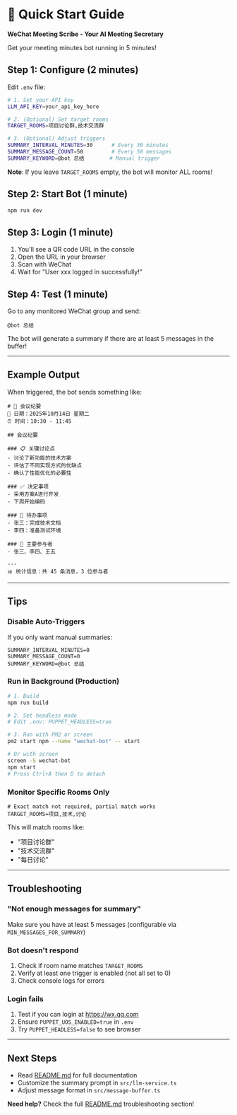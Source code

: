# 🚀 Quick Start Guide

**WeChat Meeting Scribe - Your AI Meeting Secretary**

Get your meeting minutes bot running in 5 minutes!

## Step 1: Configure (2 minutes)

Edit `.env` file:

```bash
# 1. Set your API key
LLM_API_KEY=your_api_key_here

# 2. (Optional) Set target rooms
TARGET_ROOMS=项目讨论群,技术交流群

# 3. (Optional) Adjust triggers
SUMMARY_INTERVAL_MINUTES=30      # Every 30 minutes
SUMMARY_MESSAGE_COUNT=50         # Every 50 messages
SUMMARY_KEYWORD=@bot 总结        # Manual trigger
```

**Note**: If you leave `TARGET_ROOMS` empty, the bot will monitor ALL rooms!

## Step 2: Start Bot (1 minute)

```bash
npm run dev
```

## Step 3: Login (1 minute)

1. You'll see a QR code URL in the console
2. Open the URL in your browser
3. Scan with WeChat
4. Wait for "User xxx logged in successfully!"

## Step 4: Test (1 minute)

Go to any monitored WeChat group and send:

```
@bot 总结
```

The bot will generate a summary if there are at least 5 messages in the buffer!

---

## Example Output

When triggered, the bot sends something like:

```
# 🤖 会议纪要
📅 日期：2025年10月14日 星期二
⏰ 时间：10:30 - 11:45

## 会议纪要

### 📋 关键讨论点
- 讨论了新功能的技术方案
- 评估了不同实现方式的优缺点
- 确认了性能优化的必要性

### ✅ 决定事项
- 采用方案A进行开发
- 下周开始编码

### 📌 待办事项
- 张三：完成技术文档
- 李四：准备测试环境

### 👥 主要参与者
- 张三、李四、王五

---
📊 统计信息：共 45 条消息，3 位参与者
```

---

## Tips

### Disable Auto-Triggers

If you only want manual summaries:

```env
SUMMARY_INTERVAL_MINUTES=0
SUMMARY_MESSAGE_COUNT=0
SUMMARY_KEYWORD=@bot 总结
```

### Run in Background (Production)

```bash
# 1. Build
npm run build

# 2. Set headless mode
# Edit .env: PUPPET_HEADLESS=true

# 3. Run with PM2 or screen
pm2 start npm --name "wechat-bot" -- start

# Or with screen
screen -S wechat-bot
npm start
# Press Ctrl+A then D to detach
```

### Monitor Specific Rooms Only

```env
# Exact match not required, partial match works
TARGET_ROOMS=项目,技术,讨论
```

This will match rooms like:
- "项目讨论群"
- "技术交流群"
- "每日讨论"

---

## Troubleshooting

### "Not enough messages for summary"

Make sure you have at least 5 messages (configurable via `MIN_MESSAGES_FOR_SUMMARY`)

### Bot doesn't respond

1. Check if room name matches `TARGET_ROOMS`
2. Verify at least one trigger is enabled (not all set to 0)
3. Check console logs for errors

### Login fails

1. Test if you can login at https://wx.qq.com
2. Ensure `PUPPET_UOS_ENABLED=true` in `.env`
3. Try `PUPPET_HEADLESS=false` to see browser

---

## Next Steps

- Read [README.md](README.md) for full documentation
- Customize the summary prompt in `src/llm-service.ts`
- Adjust message format in `src/message-buffer.ts`

**Need help?** Check the full [README.md](README.md) troubleshooting section!
